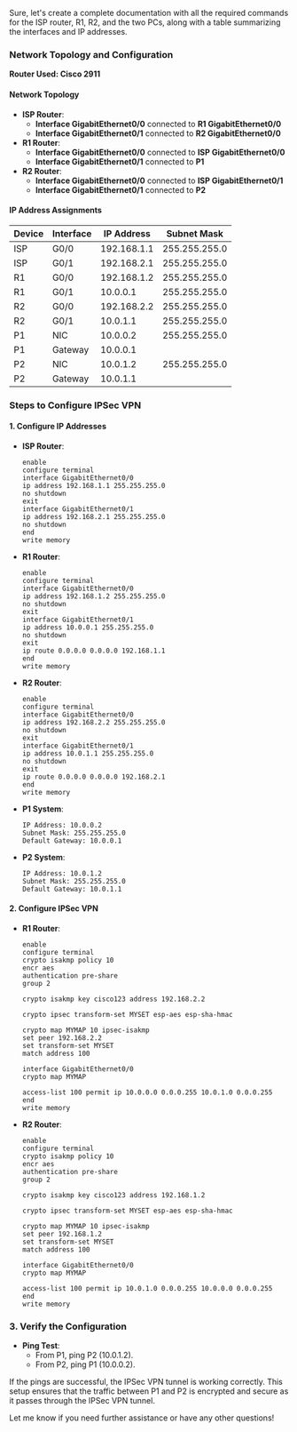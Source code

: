 Sure, let's create a complete documentation with all the required commands for the ISP router, R1, R2, and the two PCs, along with a table summarizing the interfaces and IP addresses.

### Network Topology and Configuration

**Router Used: Cisco 2911**

#### Network Topology
- **ISP Router**:
  - **Interface GigabitEthernet0/0** connected to **R1 GigabitEthernet0/0**
  - **Interface GigabitEthernet0/1** connected to **R2 GigabitEthernet0/0**
- **R1 Router**:
  - **Interface GigabitEthernet0/0** connected to **ISP GigabitEthernet0/0**
  - **Interface GigabitEthernet0/1** connected to **P1**
- **R2 Router**:
  - **Interface GigabitEthernet0/0** connected to **ISP GigabitEthernet0/1**
  - **Interface GigabitEthernet0/1** connected to **P2**

#### IP Address Assignments
| Device | Interface | IP Address         | Subnet Mask       |
|--------|------------|--------------------|-------------------|
| ISP    | G0/0       | 192.168.1.1        | 255.255.255.0     |
| ISP    | G0/1       | 192.168.2.1        | 255.255.255.0     |
| R1     | G0/0       | 192.168.1.2        | 255.255.255.0     |
| R1     | G0/1       | 10.0.0.1           | 255.255.255.0     |
| R2     | G0/0       | 192.168.2.2        | 255.255.255.0     |
| R2     | G0/1       | 10.0.1.1           | 255.255.255.0     |
| P1     | NIC        | 10.0.0.2           | 255.255.255.0     |
| P1     | Gateway    | 10.0.0.1           |                   |
| P2     | NIC        | 10.0.1.2           | 255.255.255.0     |
| P2     | Gateway    | 10.0.1.1           |                   |

### Steps to Configure IPSec VPN

#### 1. Configure IP Addresses

- **ISP Router**:
  ```plaintext
  enable
  configure terminal
  interface GigabitEthernet0/0
  ip address 192.168.1.1 255.255.255.0
  no shutdown
  exit
  interface GigabitEthernet0/1
  ip address 192.168.2.1 255.255.255.0
  no shutdown
  end
  write memory
  ```

- **R1 Router**:
  ```plaintext
  enable
  configure terminal
  interface GigabitEthernet0/0
  ip address 192.168.1.2 255.255.255.0
  no shutdown
  exit
  interface GigabitEthernet0/1
  ip address 10.0.0.1 255.255.255.0
  no shutdown
  exit
  ip route 0.0.0.0 0.0.0.0 192.168.1.1
  end
  write memory
  ```

- **R2 Router**:
  ```plaintext
  enable
  configure terminal
  interface GigabitEthernet0/0
  ip address 192.168.2.2 255.255.255.0
  no shutdown
  exit
  interface GigabitEthernet0/1
  ip address 10.0.1.1 255.255.255.0
  no shutdown
  exit
  ip route 0.0.0.0 0.0.0.0 192.168.2.1
  end
  write memory
  ```

- **P1 System**:
  ```plaintext
  IP Address: 10.0.0.2
  Subnet Mask: 255.255.255.0
  Default Gateway: 10.0.0.1
  ```

- **P2 System**:
  ```plaintext
  IP Address: 10.0.1.2
  Subnet Mask: 255.255.255.0
  Default Gateway: 10.0.1.1
  ```

#### 2. Configure IPSec VPN

- **R1 Router**:
  ```plaintext
  enable
  configure terminal
  crypto isakmp policy 10
  encr aes
  authentication pre-share
  group 2

  crypto isakmp key cisco123 address 192.168.2.2

  crypto ipsec transform-set MYSET esp-aes esp-sha-hmac

  crypto map MYMAP 10 ipsec-isakmp
  set peer 192.168.2.2
  set transform-set MYSET
  match address 100

  interface GigabitEthernet0/0
  crypto map MYMAP

  access-list 100 permit ip 10.0.0.0 0.0.0.255 10.0.1.0 0.0.0.255
  end
  write memory
  ```

- **R2 Router**:
  ```plaintext
  enable
  configure terminal
  crypto isakmp policy 10
  encr aes
  authentication pre-share
  group 2

  crypto isakmp key cisco123 address 192.168.1.2

  crypto ipsec transform-set MYSET esp-aes esp-sha-hmac

  crypto map MYMAP 10 ipsec-isakmp
  set peer 192.168.1.2
  set transform-set MYSET
  match address 100

  interface GigabitEthernet0/0
  crypto map MYMAP

  access-list 100 permit ip 10.0.1.0 0.0.0.255 10.0.0.0 0.0.0.255
  end
  write memory
  ```

### 3. Verify the Configuration
- **Ping Test**:
  - From P1, ping P2 (10.0.1.2).
  - From P2, ping P1 (10.0.0.2).

If the pings are successful, the IPSec VPN tunnel is working correctly. This setup ensures that the traffic between P1 and P2 is encrypted and secure as it passes through the IPSec VPN tunnel.

Let me know if you need further assistance or have any other questions!
